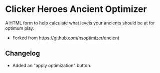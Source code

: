 # Clicker Heroes Ancient Optimizer
A HTML form to help calculate what levels your ancients should be at for optimum play.
* Forked from https://github.com/hsoptimizer/ancient

## Changelog
* Added an "apply optimization" button.
